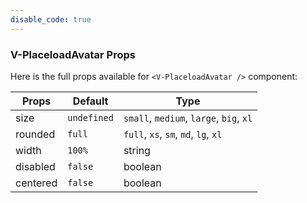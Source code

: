 ```yaml
---
disable_code: true
---
```


### V-PlaceloadAvatar Props

Here is the full props available for `<V-PlaceloadAvatar />` component:

| Props    | Default                                       | Type                                    |
| -------- | --------------------------------------------- | --------------------------------------- |
| size     | <span class="is-undefined">`undefined`</span> | `small`, `medium`, `large`, `big`, `xl` |
| rounded  | <span class="is-string">`full`</span>         | `full`, `xs`, `sm`, `md`, `lg`, `xl`    |
| width    | <span class="is-string">`100%`</span>         | string                                  |
| disabled | <span class="is-boolean">`false`</span>       | boolean                                 |
| centered | <span class="is-boolean">`false`</span>       | boolean                                 |

